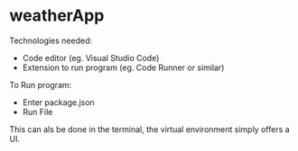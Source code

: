 # weatherApp 

Technologies needed:
- Code editor (eg. Visual Studio Code)
- Extension to run program (eg. Code Runner or similar)

To Run program:
- Enter package.json
- Run File

This can als be done in the terminal, the virtual environment simply offers a UI.
